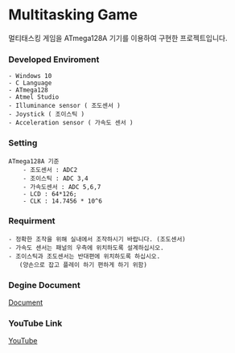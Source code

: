 # Multitasking Game
멀티태스킹 게임을 ATmega128A 기기를 이용하여 구현한 프로젝트입니다.

### Developed Enviroment
    - Windows 10
    - C Language
    - ATmega128
    - Atmel Studio
    - Illuminance sensor ( 조도센서 )
    - Joystick ( 조이스틱 )
    - Acceleration sensor ( 가속도 센서 ) 


### Setting
    ATmega128A 기준
        - 조도센서 : ADC2
        - 조이스틱 : ADC 3,4
        - 가속도센서 : ADC 5,6,7
        - LCD : 64*126;
        - CLK : 14.7456 * 10^6


### Requirment
    - 정확한 조작을 위해 실내에서 조작하시기 바랍니다. (조도센서)
    - 가속도 센서는 패널의 우측에 위치하도록 설계하십시오.
    - 조이스틱과 조도센서는 반대편에 위치하도록 하십시오.
       (양손으로 잡고 플레이 하기 편하게 하기 위함)


### Degine Document
  [Document](Design_Document/Design_Document.md) 

### YouTube Link
  [YouTube](https://www.youtube.com/watch?v=N7OBNkm8KTM&feature=youtu.be)
